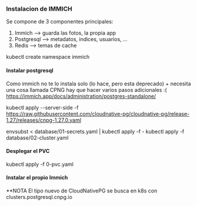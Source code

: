 ### Instalacion de IMMICH

Se compone de 3 componentes principales: 
1. Immich --> guarda las fotos, la propia app
2. Postgresql --> metadatos, indices, usuarios, ...
3. Redis --> temas de cache

kubectl create namespace immich

<!-- #### Creo un secret -->

<!-- kubectl -n immich create secret generic immich-db-auth --from-literal=password='JUEJUEJUE' -->

#### Instalar postgresql

Como immich no te lo instala solo (lo hace, pero esta deprecado) + necesita una cosa llamada CPNG hay que hacer varios pasos adicionales :(
https://immich.app/docs/administration/postgres-standalone/

kubectl apply --server-side -f https://raw.githubusercontent.com/cloudnative-pg/cloudnative-pg/release-1.27/releases/cnpg-1.27.0.yaml

envsubst < database/01-secrets.yaml | kubectl apply -f -
kubectl apply -f database/02-cluster.yaml   

#### Desplegar el PVC

kubectl apply -f 0-pvc.yaml

#### Instalar el propio Immich


**NOTA
El tipo nuevo de CloudNativePG se busca en k8s con clusters.postgresql.cnpg.io